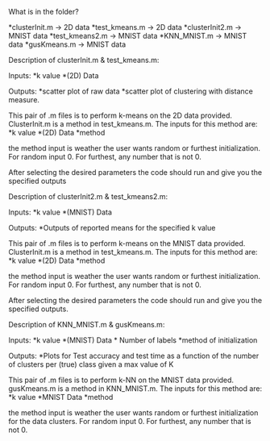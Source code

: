 What is in the folder?

*clusterInit.m -> 2D data
*test_kmeans.m -> 2D data
*clusterInit2.m -> MNIST data
*test_kmeans2.m -> MNIST data
*KNN_MNIST.m -> MNIST data
*gusKmeans.m -> MNIST data

Description of clusterInit.m & test_kmeans.m:

Inputs: *k value *(2D) Data

Outputs: *scatter plot of raw data *scatter plot of clustering with distance measure.

This pair of .m  files is to perform k-means on the 2D data provided. ClusterInit.m is a method in test_kmeans.m. The inputs for this method are:
*k value *(2D) Data *method

the method input is weather the user wants random or furthest initialization. For random input 0. For furthest, any number that is not 0.

After selecting the desired parameters the code should run and give you the specified outputs 

Description of clusterInit2.m & test_kmeans2.m:

Inputs: *k value *(MNIST) Data

Outputs: *Outputs of reported means for the specified k value

This pair of .m  files is to perform k-means on the MNIST data provided. ClusterInit.m is a method in test_kmeans.m. The inputs for this method are:
*k value *(2D) Data *method

the method input is weather the user wants random or furthest initialization. For random input 0. For furthest, any number that is not 0.

After selecting the desired parameters the code should run and give you the specified outputs.

Description of KNN_MNIST.m & gusKmeans.m:

Inputs: *k value *(MNIST) Data * Number of labels *method of initialization

Outputs: *Plots for Test accuracy and test time as a function of
 the number of clusters per (true) class given a max value of K

 This pair of .m  files is to perform k-NN on the MNIST data provided. gusKmeans.m is a method in KNN_MNIST.m. The inputs for this method are:
*k value *MNIST Data *method

the method input is weather the user wants random or furthest initialization for the data clusters. For random input 0. For furthest, any number that is not 0.







